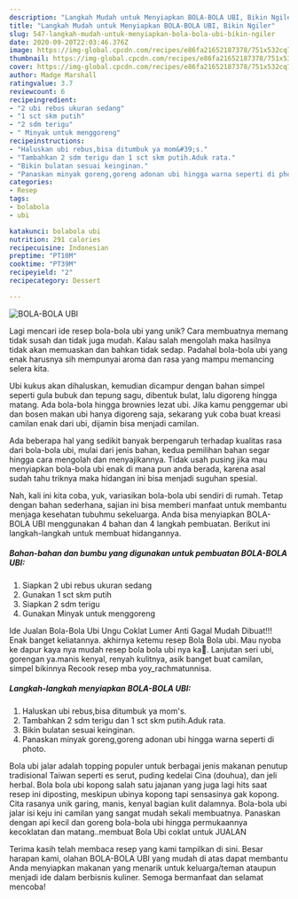 ```yaml
---
description: "Langkah Mudah untuk Menyiapkan BOLA-BOLA UBI, Bikin Ngiler"
title: "Langkah Mudah untuk Menyiapkan BOLA-BOLA UBI, Bikin Ngiler"
slug: 547-langkah-mudah-untuk-menyiapkan-bola-bola-ubi-bikin-ngiler
date: 2020-09-20T22:03:46.376Z
image: https://img-global.cpcdn.com/recipes/e86fa21652187378/751x532cq70/bola-bola-ubi-foto-resep-utama.jpg
thumbnail: https://img-global.cpcdn.com/recipes/e86fa21652187378/751x532cq70/bola-bola-ubi-foto-resep-utama.jpg
cover: https://img-global.cpcdn.com/recipes/e86fa21652187378/751x532cq70/bola-bola-ubi-foto-resep-utama.jpg
author: Madge Marshall
ratingvalue: 3.7
reviewcount: 6
recipeingredient:
- "2 ubi rebus ukuran sedang"
- "1 sct skm putih"
- "2 sdm terigu"
- " Minyak untuk menggoreng"
recipeinstructions:
- "Haluskan ubi rebus,bisa ditumbuk ya mom&#39;s."
- "Tambahkan 2 sdm terigu dan 1 sct skm putih.Aduk rata."
- "Bikin bulatan sesuai keinginan."
- "Panaskan minyak goreng,goreng adonan ubi hingga warna seperti di photo."
categories:
- Resep
tags:
- bolabola
- ubi

katakunci: bolabola ubi 
nutrition: 291 calories
recipecuisine: Indonesian
preptime: "PT10M"
cooktime: "PT39M"
recipeyield: "2"
recipecategory: Dessert

---
```



![BOLA-BOLA UBI](https://img-global.cpcdn.com/recipes/e86fa21652187378/751x532cq70/bola-bola-ubi-foto-resep-utama.jpg)

Lagi mencari ide resep bola-bola ubi yang unik? Cara membuatnya memang tidak susah dan tidak juga mudah. Kalau salah mengolah maka hasilnya tidak akan memuaskan dan bahkan tidak sedap. Padahal bola-bola ubi yang enak harusnya sih mempunyai aroma dan rasa yang mampu memancing selera kita.

Ubi kukus akan dihaluskan, kemudian dicampur dengan bahan simpel seperti gula bubuk dan tepung sagu, dibentuk bulat, lalu digoreng hingga matang. Ada bola-bola hingga brownies lezat ubi. Jika kamu penggemar ubi dan bosen makan ubi hanya digoreng saja, sekarang yuk coba buat kreasi camilan enak dari ubi, dijamin bisa menjadi camilan.

Ada beberapa hal yang sedikit banyak berpengaruh terhadap kualitas rasa dari bola-bola ubi, mulai dari jenis bahan, kedua pemilihan bahan segar hingga cara mengolah dan menyajikannya. Tidak usah pusing jika mau menyiapkan bola-bola ubi enak di mana pun anda berada, karena asal sudah tahu triknya maka hidangan ini bisa menjadi suguhan spesial.


Nah, kali ini kita coba, yuk, variasikan bola-bola ubi sendiri di rumah. Tetap dengan bahan sederhana, sajian ini bisa memberi manfaat untuk membantu menjaga kesehatan tubuhmu sekeluarga. Anda bisa menyiapkan BOLA-BOLA UBI menggunakan 4 bahan dan 4 langkah pembuatan. Berikut ini langkah-langkah untuk membuat hidangannya.

<!--inarticleads1-->

##### Bahan-bahan dan bumbu yang digunakan untuk pembuatan BOLA-BOLA UBI:

1. Siapkan 2 ubi rebus ukuran sedang
1. Gunakan 1 sct skm putih
1. Siapkan 2 sdm terigu
1. Gunakan  Minyak untuk menggoreng


Ide Jualan Bola-Bola Ubi Ungu Coklat Lumer Anti Gagal Mudah Dibuat!!! Enak banget keliatannya. akhirnya ketemu resep Bola Bola ubi. Mau nyoba ke dapur kaya nya mudah resep bola bola ubi nya ka🙏. Lanjutan seri ubi, gorengan ya.manis kenyal, renyah kulitnya, asik banget buat camilan, simpel bikinnya Recook resep mba yoy_rachmatunnisa. 

<!--inarticleads2-->

##### Langkah-langkah menyiapkan BOLA-BOLA UBI:

1. Haluskan ubi rebus,bisa ditumbuk ya mom&#39;s.
1. Tambahkan 2 sdm terigu dan 1 sct skm putih.Aduk rata.
1. Bikin bulatan sesuai keinginan.
1. Panaskan minyak goreng,goreng adonan ubi hingga warna seperti di photo.


Bola ubi jalar adalah topping populer untuk berbagai jenis makanan penutup tradisional Taiwan seperti es serut, puding kedelai Cina (douhua), dan jeli herbal. Bola bola ubi kopong salah satu jajanan yang juga lagi hits saat resep ini diposting, meskipun ubinya kopong tapi sensasinya gak kopong. Cita rasanya unik garing, manis, kenyal bagian kulit dalamnya. Bola-bola ubi jalar isi keju ini camilan yang sangat mudah sekali membuatnya. Panaskan dengan api kecil dan goreng bola-bola ubi hingga permukaannya kecoklatan dan matang..membuat Bola Ubi coklat untuk JUALAN 

Terima kasih telah membaca resep yang kami tampilkan di sini. Besar harapan kami, olahan BOLA-BOLA UBI yang mudah di atas dapat membantu Anda menyiapkan makanan yang menarik untuk keluarga/teman ataupun menjadi ide dalam berbisnis kuliner. Semoga bermanfaat dan selamat mencoba!
